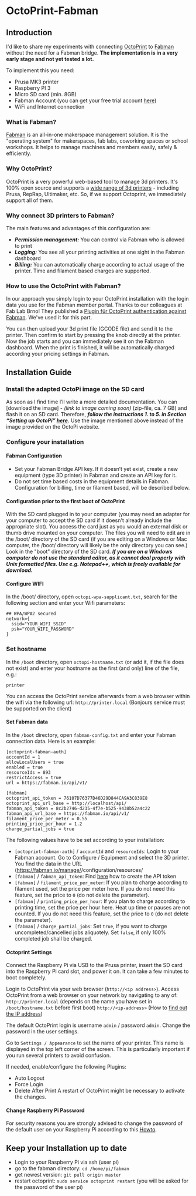 OctoPrint-Fabman
================

Introduction
------------

I'd like to share my experiments with connecting [OctoPrint](https://octoprint.org/) to [Fabman](https://fabman.io) without the need for a Fabman bridge. **The implementation is in a very early stage and not yet tested a lot.**

To implement this you need:

- Prusa MK3 printer
- Raspberry PI 3
- Micro SD card (min. 8GB)
- Fabman Account (you can get your free trial account [here](https://fabman.io))
- WiFi and Internet connection

### What is Fabman?

[Fabman](https://fabman.io) is an all-in-one makerspace management solution. It is the "operating system" for makerspaces, fab labs, coworking spaces or school workshops. It helps to manage machines and members easily, safely & efficiently.

### Why OctoPrint?

OctoPrint is a very powerful web-based tool to manage 3d printers. It's 100% open source and supports a [wide range of 3d printers](https://github.com/foosel/OctoPrint/wiki/Supported-Printers) - including Prusa, RepRap, Ultimaker, etc. So, if we support Octoprint, we immediately support all of them.

### Why connect 3D printers to Fabman?

The main features and advantages of this configuration are:

- ***Permission management:*** You can control via Fabman who is allowed to print
- ***Logging:*** You see all your printing activities at one sight in the Fabman dashboard
- ***Billing:*** You can automatically charge according to actual usage of the printer. Time and filament based charges are supported.

### How to use the OctoPrint with Fabman?

In our approach you simply login to your OctoPrint installation with the login data you use for the Fabman member portal. Thanks to our colleagues at Fab Lab Brno! They published a [Plugin für OctoPrint authentication against Fabman](https://github.com/rplnt/octoprint-fabman-auth). We've used it for this part.

You can then upload your 3d print file (GCODE file) and send it to the printer. Then confirm to start by pressing the knob directly at the printer. Now the job starts and you can immediately see it on the Fabman dashboard. When the print is finished, it will be automatically charged according your pricing settings in Fabman.

Installation Guide
------------------

### Install the adapted OctoPi image on the SD card

As soon as I find time I’ll write a more detailed documentation. You can [download the image] - *(link to image coming soon)* (zip-file, ca. 7 GB) and flash it on an SD card. Therefore, ***follow the instructions 1. to 5. in Section “Setting up OctoPi” [here](https://octoprint.org/download/)***. Use the image mentioned above instead of the image provided on the OctoPi website.

### Configure your installation

#### Fabman Configuration
- Set your Fabman Bridge API key. If it doesn’t yet exist, create a new equipment (type 3D printer) in Fabman and create an API key for it. 
- Do not set time based costs in the equipment details in Fabman. Configuration for billing, time or filament based, will be described below.

#### Configuration prior to the first boot of OctoPrint

With the SD card plugged in to your computer (you may need an adapter for your computer to accept the SD card if it doesn't already include the appropriate slot). You access the card just as you would an external disk or thumb drive mounted on your computer. The files you will need to edit are in the /boot/ directory of the SD card (if you are editing on a Windows or Mac computer, the /boot/ directory will likely be the only directory you can see.) Look in the "boot" directory of the SD card. ***If you are on a Windows computer do not use the standard editor, as it cannot deal properly with Unix formatted files. Use e.g. Notepad++, which is freely available for download.***

#### Configure WIFI
In the /boot/ directory, open `octopi-wpa-supplicant.txt`, search for the following section and enter your Wifi parameters:
```
## WPA/WPA2 secured
network={
  ssid="YOUR_WIFI_SSID"
  psk="YOUR_WIFI_PASSWORD"
}
```
### Set hostname
In the `/boot` directory, open `octopi-hostname.txt` (or add it, if the file does not exist) and enter your hostname as the first (and only) line of the file, e.g.:
```
printer
```
You can access the OctoPrint service afterwards from a web browser within the wifi via the following url:
`http://printer.local` (Bonjours service must be supported on the client)

#### Set Fabman data
In the `/boot` directory, open `fabman-config.txt` and enter your Fabman connection data. Here is an example:
```
[octoprint-fabman-auth]
accountId = 1
allowLocalUsers = true
enabled = true
resourceIds = 893
restrictAccess = true
url = https://fabman.io/api/v1/

[fabman] 
octoprint_api_token = 76107D76377D46D29D844CA9A3C839E8
octoprint_api_url_base = http://localhost/api/
fabman_api_token = 8c2b2746-d235-4f7e-b525-9438b52a4c22
fabman_api_url_base = https://fabman.io/api/v1/
filament_price_per_meter = 0.55
printing_price_per_hour = 1.2
charge_partial_jobs = true
```
The following values have to be set according to your installation:
- `[octoprint-fabman-auth]` / `accountId` and `resourceIds`: Login to your Fabman account. Go to Configure / Equipment and select the 3D printer. You find the data in the URL (https://fabman.io/manage/<accountId>/configuration/resources/<resourceId>
- `[fabman]` / `fabman_api_token`: Find [here](https://help.fabman.io/article/32-create-a-bridge-api-key) how to create the API token
- `[fabman]` / `filament_price_per_meter`: If you plan to charge according to filament used, set the price per meter here. If you do not need this feature, set the price to `0` (do not delete the parameter).
- `[fabman]` / `printing_price_per_hour`:  If you plan to charge according to printing time, set the price per hour here. Heat up time or pauses are not counted. If you do not need this feature, set the price to `0` (do not delete the parameter).
- `[fabman]` / `Charge_partial_jobs`: Set `true`, if you want to charge uncompleted/cancelled jobs aliquotely. Set `false`, if only 100% completed job shall be charged.

#### Octoprint Settings
Connect the Raspberry Pi via USB to the Prusa printer, insert the SD card into the Raspberry Pi card slot, and power it on. It can take a few minutes to boot completely.

Login to OctoPrint via your web browser (`http://<ip address>`). Access OctoPrint from a web browser on your network by navigating to any of:
    `http://printer.local` (depends on the name you have set in `/boot/hostname.txt` before first boot)
    `http://<ip-address>` (How to [find out the IP address](https://community.octoprint.org/t/finding-the-pis-ip-address/844))

The default OctoPrint login is username `admin` / password `admin`. Change the password in the user settings. 

Go to `Settings / Appearance` to set the name of your printer. This name is displayed in the top left corner of the screen. This is particularly important if you run several printers to avoid confusion.

If needed, enable/configure the following Plugins:
- Auto Logout
- Force Login
- Delete After Print
A restart of OctoPrint might be necessary to activate the changes.

#### Change Raspberry Pi Password

For security reasons you are strongly advised to change the password of the default user on your Raspberry Pi according to this [Howto](https://www.theurbanpenguin.com/raspberry-pi-changing-the-default-users-password-and-creating-addtional-accounts/).

Keep your Installation up to date
---------------------------------
- Login to your Raspberry Pi via ssh (user pi)
- go to the fabman directory: `cd /home/pi/fabman`
- get newest version: `git pull origin master`
- restart octoprint: `sudo service octoprint restart` (you will be asked for the password of the user pi)
